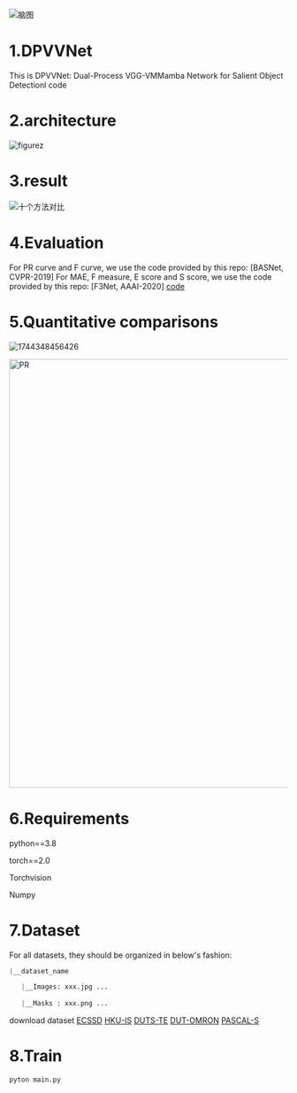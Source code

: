 

![脑图](https://github.com/user-attachments/assets/e1f87201-b3a6-4daa-8667-f33a676e2305)

# 1.DPVVNet 
This is DPVVNet: Dual-Process VGG-VMMamba Network for Salient Object Detectionl  code
# 2.architecture

![figurez](https://github.com/user-attachments/assets/e980faf2-16bd-429e-a0dd-0cb4aa0d9152)


# 3.result
![十个方法对比](https://github.com/user-attachments/assets/3d88258d-1c2e-4b8f-af8b-e6b8a8e695a5)
# 4.Evaluation
For PR curve and F curve, we use the code provided by this repo: [BASNet, CVPR-2019]
For MAE, F measure, E score and S score, we use the code provided by this repo: [F3Net, AAAI-2020]
[code](https://github.com/xuebinqin/Binary-Segmentation-Evaluation-Tool)

# 5.Quantitative comparisons
![1744348456426](https://github.com/user-attachments/assets/004f0a31-3c46-4f4c-bd91-aa6541655c7f)

<img width="775" alt="PR" src="https://github.com/user-attachments/assets/012f36aa-d2f1-42b5-be68-30c2e7fe354d" />


# 6.Requirements
python==3.8

torch==2.0

Torchvision

Numpy

# 7.Dataset
For all datasets, they should be organized in below's fashion:
```python
|__dataset_name

   |__Images: xxx.jpg ...
   
   |__Masks : xxx.png ...
```
download dataset
[ECSSD](http://www.cse.cuhk.edu.hk/leojia/projects/hsaliency/dataset.html)
[HKU-IS](https://i.cs.hku.hk/~gbli/deep_saliency.html)
[DUTS-TE](http://saliencydetection.net/duts/)
[DUT-OMRON](http://saliencydetection.net/dut-omron/)
[PASCAL-S](http://cbi.gatech.edu/salobj/)
# 8.Train 
```python
pyton main.py
```




